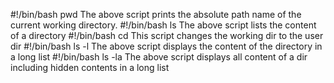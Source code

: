 #!/bin/bash
pwd
The above script prints the absolute path name of the current working directory.
#!/bin/bash
ls
The above script lists the content of a directory
#!/bin/bash
cd
This script changes the working dir to the user dir
#!/bin/bash
ls -l
The above script displays the content of the directory in a long list
#!/bin/bash
ls -la
The above script displays all content of a dir including hidden contents in a long list

